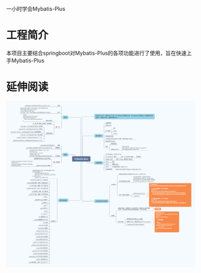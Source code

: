 一小时学会Mybatis-Plus
# 工程简介
本项目主要结合springboot对Mybatis-Plus的各项功能进行了使用，旨在快速上手Mybatis-Plus
# 延伸阅读
![avatar](https://github.com/GXW19961104/demomptest/blob/master/doc/mybatis-plus.png)

